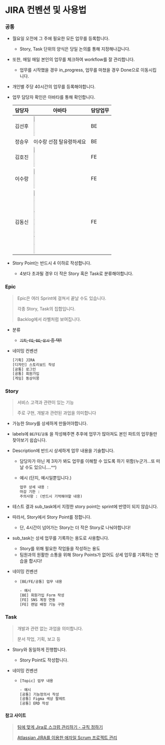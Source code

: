 # JIRA 컨벤션 및 사용법



### 공통

- 월요일 오전에 그 주에 필요한 모든 업무를 등록합니다.
  - Story, Task 단위의 양식은 당일 논의를 통해 지정해나갑니다.
- 또한, 매일 매일 본인의 업무를 체크하여 workflow를 잘 관리합니다.
  - 업무를 시작했을 경우 in_progress, 업무를 마쳤을 경우 Done으로 이동시킵니다.
- 개인별 주당 40시간의 업무를 등록해야합니다.

- 업무 담당자 확인은 아바타를 통해 확인합니다.

  | 담당자 | 아바타                                                       | 담당업무 |
  | ------ | ------------------------------------------------------------ | -------- |
  | 김선후 | <img src="https://jira.ssafy.com/secure/useravatar?avatarId=10503" alt="img" style="width:8%;" /> | BE       |
  | 정승우 | 이수랑 선점 탈유령하세요                                     | BE       |
  | 김호진 | <img src="https://jira.ssafy.com/secure/useravatar?avatarId=10349" alt="img" style="width:8%;" /> | FE       |
  | 이수랑 | <img src="https://jira.ssafy.com/secure/useravatar?avatarId=10341" alt="img" style="width:8%;" /> | FE       |
  | 김동신 | <img src="https://jira.ssafy.com/secure/useravatar?avatarId=10351" alt="Edit avatar" style="width:8%;" /> | FE       |

- Story Point는 반드시 4 이하로 작성합니다.

  - 4보다 초과될 경우 더 작은 Story 혹은 Task로 분류해야합니다.

    

### Epic 

> Epic은 여러 Sprint에 걸쳐서 끝날 수도 있습니다.
>
> 각종 Story, Task의 집합입니다.
>
> Backlog에서 라벨처럼 보여집니다.

- 분류
  - ~~`기획`, `FE`, `BE`, `문서` 중 택1~~
- 네이밍 컨벤션

  ```txt
  [기획] JIRA
  [디자인] 스토리보드 작성
  [공통] 로그인
  [공통] 회원가입
  [게임] 동상이몽
  ```

  



### Story

> 서비스 고객과 관련이 있는 기능
>
> 주로 구현, 개발과 관련된 과업을 의미합니다

- 가능한 Story를 상세하게 만들어야합니다.

- labels에 `BE`/`FE`/`공통` 을 작성해주면 추후에 업무가 많아져도 본인 파트의 업무들만 찾아보기 쉽습니다. 

- Description에 반드시 상세하게 업무 내용을 기술합니다.

  - 담당자가 아닌 제 3자가 봐도 업무를 이해할 수 있도록 하기 위함(누군가...또 떠날 수도 있으니....^^)

  - 예시 (단지, 예시일뿐입니다.)

    ```txt
    업무 상세 내용 :
    마감 기한 :
    주의사항 : (반드시 기억해야할 내용)
    ```

- 테스트 결과 sub_task에서 지정한 story point는 sprint에 반영이 되지 않습니다.

- 따라서, Story에서 Story Point를 정합니다.

  - 단, 4시간이 넘어가는 Story는 더 작은 Story로 나눠야합니다!

- sub_task는 상세 업무를 기록하는 용도로 사용합니다. 

  - Story를 위해 필요한 작업들을 작성하는 용도
  - 팀원과의 원활한 소통을 위해 Story Points가 없어도 상세 업무를 기록하는 연습을 합시다! 

- 네이밍 컨벤션

  - ```txt
    [BE/FE/공통] 업무 내용
    
    - 예시
    [BE] 회원가입 Form 작성
    [FE] SNS 계정 연동
    [FE] 랜덤 배정 기능 구현
    ```



### Task

> 개발과 관련 없는 과업을 의미합니다.
>
> 문서 작업, 기획, 보고 등

- Story와 동일하게 진행합니다.

  - Story Point도 작성합니다.

- 네이밍 컨벤션

  - ```txt
    [Topic] 업무 내용
    
    - 예시
    [공통] 기능정의서 작성
    [공통] Figma 색상 팔레트 
    [공통] ERD 작성
    ```





#### 참고 사이트

> [팀에 맞게 Jira로 스크럼 관리하기 - 규칙 정하기](https://velog.io/@jinuku/%ED%8C%80%EC%97%90-%EB%A7%9E%EA%B2%8C-Jira%EB%A1%9C-%EC%8A%A4%ED%81%AC%EB%9F%BC-%EA%B4%80%EB%A6%AC%ED%95%98%EA%B8%B0-%EA%B7%9C%EC%B9%99-%EC%A0%95%ED%95%98%EA%B8%B0)
>
> [Atlassian JIRA를 이용한 애자일 Scrum 프로젝트 관리](https://bcho.tistory.com/826)
